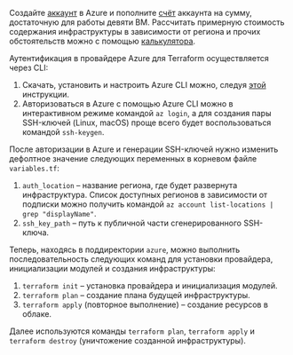 Создайте [аккаунт](https://portal.azure.com/#home) в Azure и пополните [счёт](https://portal.azure.com/#view/Microsoft_Azure_GTM/ModernBillingMenuBlade/~/BillingAccounts) аккаунта на сумму, достаточную для работы девяти ВМ. Рассчитать примерную стоимость содержания инфраструктуры в зависимости от региона и прочих обстоятельств можно с помощью [калькулятора](https://azure.com/e/26977c150e854617a888fb3a7d1a399d).

Аутентификация в провайдере Azure для Terraform осуществляется через CLI:

1. Скачать, установить и настроить Azure CLI можно, следуя [этой](https://learn.microsoft.com/ru-ru/cli/azure/install-azure-cli) инструкции.
2. Авторизоваться в Azure с помощью Azure CLI можно в интерактивном режиме командой `az login`, а для создания пары SSH-ключей (Linux, macOS) проще всего будет воспользоваться командой `ssh-keygen`.

После авторизации в Azure и генерации SSH-ключей нужно изменить дефолтное значение следующих переменных в корневом файле `variables.tf`:

1. `auth_location` – название региона, где будет развернута инфраструктура. Список доступных регионов в зависимости от подписки можно получить командой `az account list-locations | grep "displayName"`.
2. `ssh_key_path` – путь к публичной части сгенерированного SSH-ключа.

Теперь, находясь в поддиректории `azure`, можно выполнить последовательность следующих команд для установки провайдера, инициализации модулей и создания инфраструктуры:

1. `terraform init` – установка провайдера и инициализация модулей.
2. `terraform plan` – создание плана будущей инфраструктуры.
3. `terraform apply` (повторное выполнение) – создание ресурсов в облаке.

Далее используются команды `terraform plan`, `terraform apply` и `terraform destroy` (уничтожение созданной инфраструктуры).